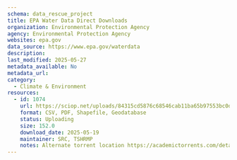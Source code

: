 ```yaml
---
schema: data_rescue_project 
title: EPA Water Data Direct Downloads
organization: Environmental Protection Agency
agency: Environmental Protection Agency
websites: epa.gov
data_source: https://www.epa.gov/waterdata
description: 
last_modified: 2025-05-27
metadata_available: No
metadata_url: 
category:
  - Climate & Environment 
resources:
  - id: 1074
    url: https://sciop.net/uploads/84315cd5876c68546cab11ba65b97553bc0d4543
    format: CSV, PDF, Shapefile, Geodatabase
    status: Uploading
    size: 152.0
    download_date: 2025-05-19
    maintainer: SRC, TSHRMP
    notes: Alternate torrent location https://academictorrents.com/details/84315cd5876c68546cab11ba65b97553bc0d4543
---
```

